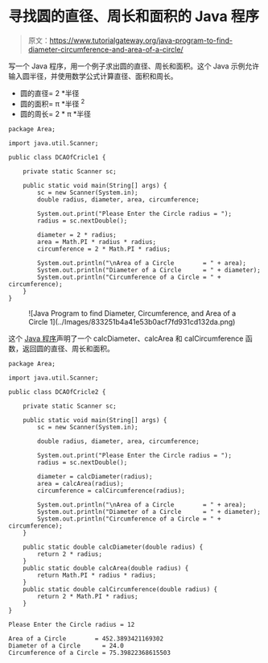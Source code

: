 # 寻找圆的直径、周长和面积的 Java 程序

> 原文：<https://www.tutorialgateway.org/java-program-to-find-diameter-circumference-and-area-of-a-circle/>

写一个 Java 程序，用一个例子求出圆的直径、周长和面积。这个 Java 示例允许输入圆半径，并使用数学公式计算直径、面积和周长。

*   圆的直径= 2 *半径
*   圆的面积= π *半径 <sup>2</sup>
*   圆的周长= 2 * π *半径

```
package Area;

import java.util.Scanner;

public class DCAOfCricle1 {

	private static Scanner sc;

	public static void main(String[] args) {
		sc = new Scanner(System.in);	
		double radius, diameter, area, circumference;	

		System.out.print("Please Enter the Circle radius = ");
		radius = sc.nextDouble();	

		diameter = 2 * radius;
		area = Math.PI * radius * radius; 
		circumference = 2 * Math.PI * radius;

		System.out.println("\nArea of a Circle        = " + area);
		System.out.println("Diameter of a Circle      = " + diameter);
		System.out.println("Circumference of a Circle = " + circumference);
	}
}
```

<figure class="wp-block-image size-large">![Java Program to find Diameter, Circumference, and Area of a Circle 1](../Images/833251b4a41e53b0acf7fd931cd132da.png)</figure>

这个 [Java 程序](https://www.tutorialgateway.org/learn-java-programs/)声明了一个 calcDiameter、calcArea 和 calCircumference 函数，返回圆的直径、周长和面积。

```
package Area;

import java.util.Scanner;

public class DCAOfCricle2 {

	private static Scanner sc;

	public static void main(String[] args) {
		sc = new Scanner(System.in);

		double radius, diameter, area, circumference;

		System.out.print("Please Enter the Circle radius = ");
		radius = sc.nextDouble();

		diameter = calcDiameter(radius);
		area = calcArea(radius); 
		circumference = calCircumference(radius);

		System.out.println("\nArea of a Circle        = " + area);
		System.out.println("Diameter of a Circle      = " + diameter);
		System.out.println("Circumference of a Circle = " + circumference);
	}

	public static double calcDiameter(double radius) {
		return 2 * radius;
	}
	public static double calcArea(double radius) {
		return Math.PI * radius * radius;
	}
	public static double calCircumference(double radius) {
		return 2 * Math.PI * radius;
	}
}
```

```
Please Enter the Circle radius = 12

Area of a Circle        = 452.3893421169302
Diameter of a Circle      = 24.0
Circumference of a Circle = 75.39822368615503
```